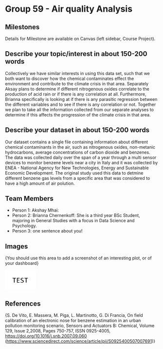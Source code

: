 # Group 59 - Air quality Analysis


## Milestones

Details for Milestone are available on Canvas (left sidebar, Course Project).

## Describe your topic/interest in about 150-200 words

Collectively we have similar interests in using this data set, such that we both want to discover how the chemical contaminates effect the environment and contribute to the climate crisis in that area. Separately Aksay plans to determine if different nitrogenous oxides correlate to the production of acid rain or if there is any correlation at all. Furthermore, Brianna specifically is looking at if there is any parasitic regression between the different variables and to see if there is any correlation or not. Together we plan to take all the information collected from our separate analyses to determine if this affects the progression of the climate crisis in that area. 

## Describe your dataset in about 150-200 words

Our dataset contains a single file containing information about different chemical  contaminants in the air, such as nitrogenous oxides, non-metanic hydrocarbons, average concentrations of carbon dioxide and benzenes. The data was collected daily over the span of a year through a multi sensor devices to monitor benzene levels near a city in Italy and it was collected by  ENEA - National Agency for New Technologies, Energy and Sustainable Economic Development. The original study used this data to detmine different benzene gas levels from a specific area that was considered to have a high amount of air polution. 

## Team Members

- Person 1: Akshay Mhai: 
- Person 2: Brianna Chernenkoff: She is a third year BSc Student, majoring in General Studies with a focus in Data Science and Psychology. 
- Person 3: one sentence about you!

## Images

{You should use this area to add a screenshot of an interesting plot, or of your dashboard}

<img src ="images/test.png" width="100px">

## References

{S. De Vito, E. Massera, M. Piga, L. Martinotto, G. Di Francia, On field calibration of an electronic nose for benzene estimation in an urban pollution monitoring scenario, Sensors and Actuators B: Chemical, Volume 129, Issue 2,2008, Pages 750-757, ISSN 0925-4005, https://doi.org/10.1016/j.snb.2007.09.060 (https://www.sciencedirect.com/science/article/pii/S0925400507007691)}



